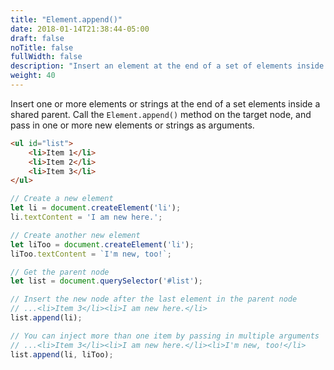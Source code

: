 ```yaml
---
title: "Element.append()"
date: 2018-01-14T21:38:44-05:00
draft: false
noTitle: false
fullWidth: false
description: "Insert an element at the end of a set of elements inside a shared parent."
weight: 40
---
```


Insert one or more elements or strings at the end of a set elements inside a shared parent. Call the `Element.append()` method on the target node, and pass in one or more new elements or strings as arguments.

```html
<ul id="list">
	<li>Item 1</li>
	<li>Item 2</li>
	<li>Item 3</li>
</ul>
```

```javascript
// Create a new element
let li = document.createElement('li');
li.textContent = 'I am new here.';

// Create another new element
let liToo = document.createElement('li');
liToo.textContent = `I'm new, too!`;

// Get the parent node
let list = document.querySelector('#list');

// Insert the new node after the last element in the parent node
// ...<li>Item 3</li><li>I am new here.</li>
list.append(li);

// You can inject more than one item by passing in multiple arguments
// ...<li>Item 3</li><li>I am new here.</li><li>I'm new, too!</li>
list.append(li, liToo);
```